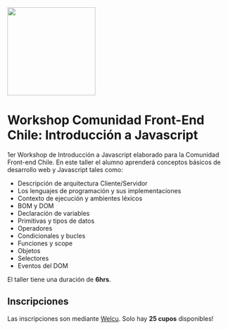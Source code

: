 <img src="https://s3-us-west-2.amazonaws.com/nicoavila/front-end-chile-logo.png" width="200">

# Workshop Comunidad Front-End Chile: Introducción a Javascript
1er Workshop de Introducción a Javascript elaborado para la Comunidad Front-end Chile. En este taller el alumno aprenderá conceptos básicos de desarrollo web y Javascript tales como:

* Descripción de arquitectura Cliente/Servidor
* Los lenguajes de programación y sus implementaciones
* Contexto de ejecución y ambientes léxicos
* BOM y DOM
* Declaración de variables
* Primitivas y tipos de datos
* Operadores
* Condicionales y bucles
* Funciones y scope
* Objetos
* Selectores
* Eventos del DOM

El taller tiene una duración de **6hrs**.

## Inscripciones
Las inscripciones son mediante [Welcu](https://welcu.com/front-end-chile/introduccion-a-javascript). Solo hay **25 cupos** disponibles!